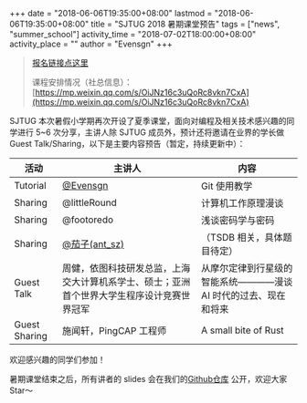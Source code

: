 +++
date = "2018-06-06T19:35:00+08:00"
lastmod = "2018-06-06T19:35:00+08:00"
title = "SJTUG 2018 暑期课堂预告"
tags = ["news", "summer_school"]
activity_time = "2018-07-02T18:00:00+08:00"
activity_place = ""
author = "Evensgn"
+++

> [报名链接点这里](https://www.wjx.top/m/24873152.aspx)
>
> 课程安排情况（社总信息）：[https://mp.weixin.qq.com/s/OiJNz16c3uQoRc8vkn7CxA](https://mp.weixin.qq.com/s/OiJNz16c3uQoRc8vkn7CxA)

SJTUG 本次暑假小学期再次开设了夏季课堂，面向对编程及相关技术感兴趣的同学进行 5~6 次分享，主讲人除 SJTUG 成员外，预计还将邀请在业界的学长做 Guest Talk/Sharing，以下是主要内容预告（暂定，持续更新中）：

活动    |  主讲人   |  内容
------- | ---------|-----
Tutorial | [@Evensgn](http://evensgn.com)   |  Git 使用教学
Sharing | @littleRound                     |  计算机工作原理漫谈
Sharing | @footoredo                       |  浅谈密码学与密码  
Sharing | [@茄子(ant_sz)](https://io-meter.com)         |  （TSDB 相关，具体题目待定）
Guest Talk    | 周健，依图科技研发总监，上海交大计算机系学士、硕士；亚洲首个世界大学生程序设计竞赛世界冠军 | 从摩尔定律到行星级的智能系统————漫谈 AI 时代的过去、现在和将来
Guest Sharing | 施闻轩，PingCAP 工程师 | A small bite of Rust

欢迎感兴趣的同学们参加！

暑期课堂结束之后，所有讲者的 slides 会在我们的[Github仓库](https://github.com/sjtug/sharing) 公开，欢迎大家 Star～
